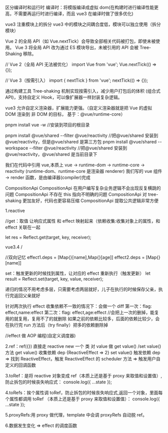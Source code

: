 区分编译时和运行时
编译时：将模版编译成虚拟 dom(在构建时进行编译性能更高，不需要再运行时进行编译，而且 vue3 在编译时做了很多优化)

vue3 注重模块上的拆分 vue3 中的模块之间耦合度低，模块可以独立使用（拆分模块）

Vue 2 的全局 API（如 Vue.nextTick）会导致全部相关代码被打包，即使未被使用。
Vue 3 将全局 API 改为通过 ES 模块导出，未被引用的 API 会被 Tree-Shaking 移除。

// Vue 2（全局 API 无法被优化）
import Vue from 'vue';
Vue.nextTick(() => {});

// Vue 3（按需引入）
import { nextTick } from 'vue';
nextTick(() => {});

通过构建工具 Tree-shaking 机制实现按需引入，减少用户打包后的体积 (组合式 API)，支持自定义 Hook，可以像扩展器一样封装复杂逻辑。

vue3 允许自定义渲染器，扩展能力更强。（自定义渲染器就是把 Vue 的虚拟 DOM 渲染到 非 DOM 的目标， 基于：@vue/runtime-core）

pnpm install vue -w //安装到项目的根目录

pnpm install @vue/shared --filter @vue/reactivity //把@vue/shared 安装到@vue/reactivity，但是@vue/shared 是第三方包
pnpm install @vue/shared --workspace --filter @vue/reactivity //把@vue/shared 安装到@vue/reactivity，@vue/shared 是当前目录下

<!-- {
  "name": "@vue/compiler-core",
  "version": "1.0.0",
  "module": "dist/compiler-core.esm-bundler.js",   //通过import引入的方式 找dist/compiler-core.esm-bundler.js
  "unpkg": "dist/compiler-core.global.js",  //直接在浏览器里使用 window.的方式
  "buildOptions": {
    "name": "VueCompilerCore",
    "formats": [
      "esm-bundler",   //通过import引入的方式，打包到一起的 通过 import { xxx } from 'vue' 导入，并由打包工具做 Tree-shaking。
      "esm-browser",  //通过import引入的方式，浏览器环境,无需打包工具，适合 CDN 或小型项目。
      "cjs",   //commonjs
      "global"  //window直接在浏览器里使用 window.的方式
    ]
  },
  "dependencies": {
    "@vue/shared": "workspace:*"
  }
} -->

我们在代码中引用 vue,本质上 vue -> runtime-dom -> runtime-core -> reactivity (runtime-dom、runtime-core 是渲染器 renderer)
我们写的 vue 组件 -> render 函数，是由编译器(compiler)完成

CompositionApi
CompositionApi 在用户编写复杂业务逻辑不会出现反复横跳的问题
CompositionApi 不存在 this 指向不明确的问题
CompositionApi 对 tree-shaking 更加友好，代码也更容易压缩
CompositionApi 提取公共逻辑非常方便

1.reactive

//get：取值 让响应式属性 和 effect 映射起来（依赖收集:收集对象上的属性，和 effect 关联在一起

let res = Reflect.get(target, key, receiver);

vue3.4 /

<!-- 搞一个weakMap，防止内存泄漏
{
  {name:'jw',age:30}:{
    name:{effect1,effect2},
    age:{effect1}
  }
} -->

//双向记忆
effect1.deps = [Map{}[name],Map{}[age]]
effect2.deps = [Map{}[name]]

set：触发更新的时候找到属性，让对应的 effect 重新执行（触发更新）
let result = Reflect.set(target, key, value, receiver);

<!-- effect(() => {
TODO:一个 effect 回调函数对应一个 ReactiveEffect，通过一个变量activeEffect，对象中属性key1,key2
}) -->

递归的情况不用考虑多层，只需要考虑两层就好，儿子在执行的时候保存父亲，执行完返回父亲就好

<!-- effect(() => {
      console.log(state.name)
      effect(() => {
        console.log(state.name)
      })
      console.log(state.age)
    }) -->

针对两次执行 effect 收集依赖不一致的情况下：会做一个 diff
第一次：flag: effect,name:effect
第二次：flag: effect,age:effect
//会把上一次的删掉，能复用的就复用，复用不了的就删除
如果之前的依赖比较多，后面的依赖比较少，会在执行完 run 方法后（try finally）把多的依赖删除掉

<!-- effect(() => {
  app.innerHTML = state.flag ? state.name : state.age;
}) -->

<!-- setTimeout(() => {
  state.flag = false;
}, 1000); -->

//effect 做 AOP 编程(自定义调度器)

 <!-- let runner = effect(
        () => {
          app.innerHTML = state.flag ? state.name : state.age;
        },
        {
          //state.flag改变会触发scheduler的执行
          scheduler: () => {
            console.log("数据更新了，不重新渲染，走自己的逻辑"); //AOP、批处理（更新两次，只调一次）
            //runner就是执行effect的第一个参数（用户自定义的回调函数）
            runner();//fn执行一次
          },
        }
      ); -->

2.ref：ref({}) 直接走 reactive
new 一个 类 对 value 做 get value() /set value()方法
get value() 收集依赖 dep {ReactiveEffect => 2}
set value() 触发依赖 dep => 找到 ReactiveEffect，触发 ReactiveEffect 的 scheduler 方法 => 触发用户自定义的回调函数

<!-- class RefImpl {
      public __v_isRef = true; //ref标识
      public _value; //用来保存ref的值
      public dep; //用于收集对应的effect
      constructor(public rawValue) {
        this._value = toReactive(rawValue);
      }
      get value() {
        //收集依赖(effect)
        trackRefValue(this);
        return this._value;
      }

      set value(newValue) {
        //触发依赖(effect)
        if (newValue !== this.rawValue) {
          this.rawValue = newValue;
          this._value = newValue;
          triggerRefValue(this);
        }
      }
} -->

3.toRef：是将 reactive 对象变成 ref（本质上还是基于 proxy 来取值和设置值）,防止拆包的时候丧失响应式： console.log({ ...state });

<!-- class ObjectRefImpl {
      public __v_isRef = true; //增加ref标识
      constructor(public _object, public _key) {}

      get value() {
        return this._object[this._key];
      }

      set value(newValue) {
        this._object[this._key] = newValue;
      }
    } -->

4.toRefs：挨个属性调 toRef，防止拆包的时候丧失响应式,返回一个对象，里面每个属性都调用 toRef （本质上还是基于 proxy 来取值和设置值）： console.log({ ...state });

5.proxyRefs:用 proxy 做代理，template 中会调 proxyRefs 自动脱 ref。

<!-- export function proxyRefs(objectWithRef) {
      return new Proxy(objectWithRef, {
        get(target, key, receiver) {
          let r = Reflect.get(target, key, receiver);
          return r.__v_isRef ? r.value : r; //自动脱ref
        },
        set(target, key, value, receiver) {
          const oldValue = target[key];

          if (oldValue.__v_isRef) {
            oldValue.value = value; //如果老值是ref,需要给ref赋值
            return true;
          }
          return Reflect.set(target, key, value, receiver);
        },
      });
    } -->

6.数据发生变化 => effect 的调度函数
